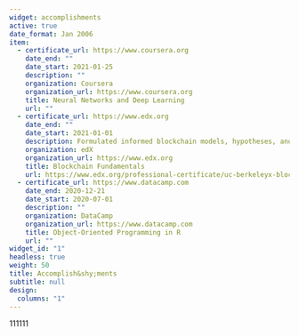 ```yaml
---
widget: accomplishments
active: true
date_format: Jan 2006
item:
  - certificate_url: https://www.coursera.org
    date_end: ""
    date_start: 2021-01-25
    description: ""
    organization: Coursera
    organization_url: https://www.coursera.org
    title: Neural Networks and Deep Learning
    url: ""
  - certificate_url: https://www.edx.org
    date_end: ""
    date_start: 2021-01-01
    description: Formulated informed blockchain models, hypotheses, and use cases.
    organization: edX
    organization_url: https://www.edx.org
    title: Blockchain Fundamentals
    url: https://www.edx.org/professional-certificate/uc-berkeleyx-blockchain-fundamentals
  - certificate_url: https://www.datacamp.com
    date_end: 2020-12-21
    date_start: 2020-07-01
    description: ""
    organization: DataCamp
    organization_url: https://www.datacamp.com
    title: Object-Oriented Programming in R
    url: ""
widget_id: "1"
headless: true
weight: 50
title: Accomplish&shy;ments
subtitle: null
design:
  columns: "1"
---
```

111111